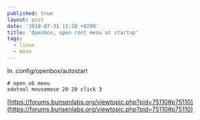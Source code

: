 ```yaml
---
published: true
layout: post
date: '2018-07-31 11:20 +0200'
title: 'Openbox, open root menu at startup'
tags:
  - linux
  - mine
---
```

In .config/openbox/autostart

	# open ob menu
	xdotool mousemove 20 20 click 3
    
[https://forums.bunsenlabs.org/viewtopic.php?pid=75110#p75110](https://forums.bunsenlabs.org/viewtopic.php?pid=75110#p75110)
